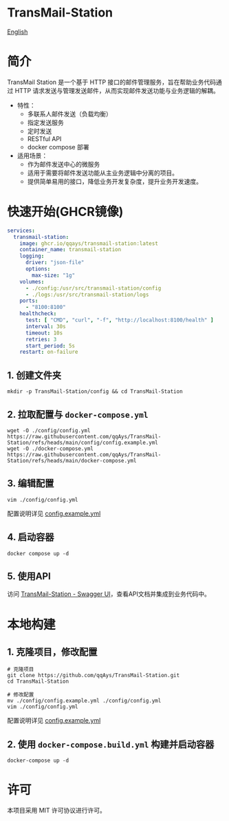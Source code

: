 TransMail-Station
===

[English](./README.md)

# 简介

TransMail Station 是一个基于 HTTP 接口的邮件管理服务，旨在帮助业务代码通过 HTTP 请求发送与管理发送邮件，从而实现邮件发送功能与业务逻辑的解耦。

* 特性：
  * 多联系人邮件发送（负载均衡）
  * 指定发送服务
  * 定时发送
  * RESTful API
  * docker compose 部署
* 适用场景：
  * 作为邮件发送中心的微服务
  * 适用于需要将邮件发送功能从主业务逻辑中分离的项目。
  * 提供简单易用的接口，降低业务开发复杂度，提升业务开发速度。

# 快速开始(GHCR镜像)

```yaml
services:
  transmail-station:
    image: ghcr.io/qqays/transmail-station:latest
    container_name: transmail-station
    logging:
      driver: "json-file"
      options:
        max-size: "1g"
    volumes:
      - ./config:/usr/src/transmail-station/config
      - ./logs:/usr/src/transmail-station/logs
    ports:
      - "8100:8100"
    healthcheck:
      test: [ "CMD", "curl", "-f", "http://localhost:8100/health" ]
      interval: 30s
      timeout: 10s
      retries: 3
      start_period: 5s
    restart: on-failure
```

## 1. 创建文件夹
```shell
mkdir -p TransMail-Station/config && cd TransMail-Station
```

## 2. 拉取配置与 `docker-compose.yml` 
```shell
wget -O ./config/config.yml https://raw.githubusercontent.com/qqAys/TransMail-Station/refs/heads/main/config/config.example.yml
wget -O ./docker-compose.yml https://raw.githubusercontent.com/qqAys/TransMail-Station/refs/heads/main/docker-compose.yml
```

## 3. 编辑配置
```shell
vim ./config/config.yml
```

配置说明详见 [config.example.yml](./config/config.example.yml)

## 4. 启动容器
```shell
docker compose up -d
```

## 5. 使用API
访问 [TransMail-Station - Swagger UI](http://localhost:8100/docs)，查看API文档并集成到业务代码中。

# 本地构建

## 1. 克隆项目，修改配置
```shell
# 克隆项目
git clone https://github.com/qqAys/TransMail-Station.git
cd TransMail-Station

# 修改配置
mv ./config/config.example.yml ./config/config.yml
vim ./config/config.yml
```

配置说明详见 [config.example.yml](./config/config.example.yml)
 
## 2. 使用 `docker-compose.build.yml` 构建并启动容器
```shell
docker-compose up -d
```

# 许可
本项目采用 MIT 许可协议进行许可。
